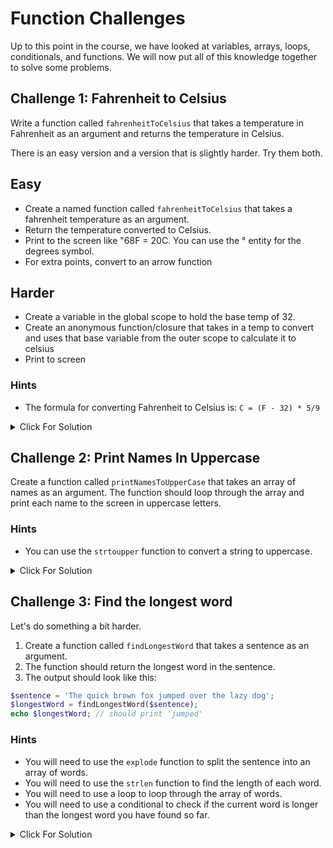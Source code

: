 # Function Challenges

Up to this point in the course, we have looked at variables, arrays, loops, conditionals, and functions. We will now put all of this knowledge together to solve some problems.

## Challenge 1: Fahrenheit to Celsius

Write a function called `fahrenheitToCelsius` that takes a temperature in Fahrenheit as an argument and returns the temperature in Celsius.

There is an easy version and a version that is slightly harder. Try them both.

## Easy

  - Create a named function called `fahrenheitToCelsius` that takes a fahrenheit temperature as an argument. 
  - Return the temperature converted to Celsius.
  - Print to the screen like "68F = 20C. You can use the &deg; entity for the degrees symbol.
  - For extra points, convert to an arrow function

## Harder
  - Create a variable in the global scope to hold the base temp of 32.
  - Create an anonymous function/closure that takes in a temp to convert and uses that base variable from the outer scope to calculate it to celsius
  - Print to screen


### Hints

- The formula for converting Fahrenheit to Celsius is: `C = (F - 32) * 5/9`

<details>
  <summary>Click For Solution</summary>

```php
// Easy
$fahrenheitToCelsius = fn ($f) => ($f - 32) * 5 / 9;

$degToConvert = 68;

echo $degToConvert . '&degF = ' . $fahrenheitToCelsius($degToConvert) . '&degC';

// Harder
$baseTemp = 32;

$fahrenheitToCelsius = function ($f) use ($baseTemp) {
  return ($f - $baseTemp) * 5 / 9;
};

$degToConvert = 68;

echo $degToConvert . '&degF = ' . $fahrenheitToCelsius($degToConvert) . '&degC';
```

</details>

## Challenge 2: Print Names In Uppercase

Create a function called `printNamesToUpperCase` that takes an array of names as an argument. The function should loop through the array and print each name to the screen in uppercase letters.

### Hints

- You can use the `strtoupper` function to convert a string to uppercase.

<details>
  <summary>Click For Solution</summary>

```php
function printNamesInUppercase($names) {
    foreach ($names as $name) {
        $uppercaseName = strtoupper($name);
        echo $uppercaseName . '<br>';
    }
}

$names = ['Alice', 'Bob', 'Charlie', 'David'];
printNamesInUppercase($names);
```

</details>

## Challenge 3: Find the longest word

Let's do something a bit harder.

1. Create a function called `findLongestWord` that takes a sentence as an argument.
2. The function should return the longest word in the sentence.
3. The output should look like this:

```php
$sentence = 'The quick brown fox jumped over the lazy dog';
$longestWord = findLongestWord($sentence);
echo $longestWord; // should print 'jumped'
```

### Hints

- You will need to use the `explode` function to split the sentence into an array of words.
- You will need to use the `strlen` function to find the length of each word.
- You will need to use a loop to loop through the array of words.
- You will need to use a conditional to check if the current word is longer than the longest word you have found so far.

<details>
  <summary>Click For Solution</summary>

```php
function findLongestWord($sentence) {
  // Split the sentence into an array of words
  $words = explode(' ', $sentence);
  // Initialize the longest word variable
  $longestWord = '';

  // Loop through the words array
  foreach ($words as $word) {
      // Trim the word to remove any whitespace
      $word = trim($word);
      // Check if the current word is longer than the longest word
      if (strlen($word) > strlen($longestWord) || $longestWord === '') {
          $longestWord = $word;
      }
  }

  return $longestWord;
}
```

</details>
